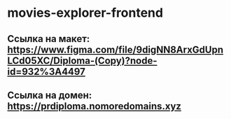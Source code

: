 # movies-explorer-frontend

## Ссылка на макет: https://www.figma.com/file/9digNN8ArxGdUpnLCd05XC/Diploma-(Copy)?node-id=932%3A4497

## Ссылка на домен: https://prdiploma.nomoredomains.xyz
